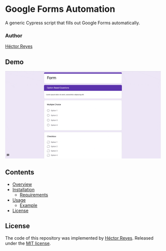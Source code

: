 # Google Forms Automation
A generic Cypress script that fills out Google Forms automatically.

### Author
[Héctor Reyes](https://github.com/hreyesm)

## Demo
![Demo](./img/demo.gif)

## Contents
* [Overview](#overview)
* [Installation](#installation)
  * [Requirements](#requirements)
* [Usage](#usage)
  * [Example](#example)
* [License](#license)

## License
The code of this repository was implemented by [Héctor Reyes](https://github.com/hreyesm). Released under the [MIT license](./LICENSE).
